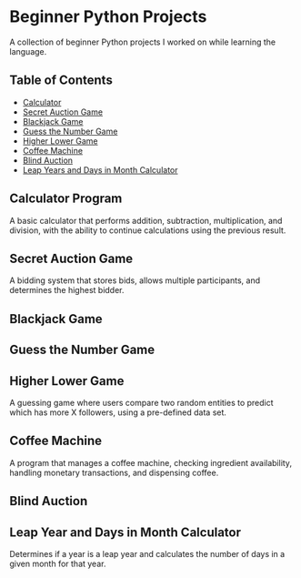 # Beginner Python Projects

A collection of beginner Python projects I worked on while learning the language.

## Table of Contents
- [Calculator](#calculator-program)
- [Secret Auction Game](#secret-auction-game)
- [Blackjack Game](#blackjack-game)
- [Guess the Number Game](#guess-the-number-game)
- [Higher Lower Game](#higher-lower-game)
- [Coffee Machine](#coffee-machine)
- [Blind Auction](#blind-auction)
- [Leap Years and Days in Month Calculator](#leap-year-and-days-in-month-calculator)


## Calculator Program
A basic calculator that performs addition, subtraction, multiplication, and division, with the ability to continue calculations using the previous result.

## Secret Auction Game
A bidding system that stores bids, allows multiple participants, and determines the highest bidder.

## Blackjack Game


## Guess the Number Game


## Higher Lower Game
A guessing game where users compare two random entities to predict which has more X followers, using a pre-defined data set.

## Coffee Machine
A program that manages a coffee machine, checking ingredient availability, handling monetary transactions, and dispensing coffee.

## Blind Auction


## Leap Year and Days in Month Calculator
Determines if a year is a leap year and calculates the number of days in a given month for that year.

